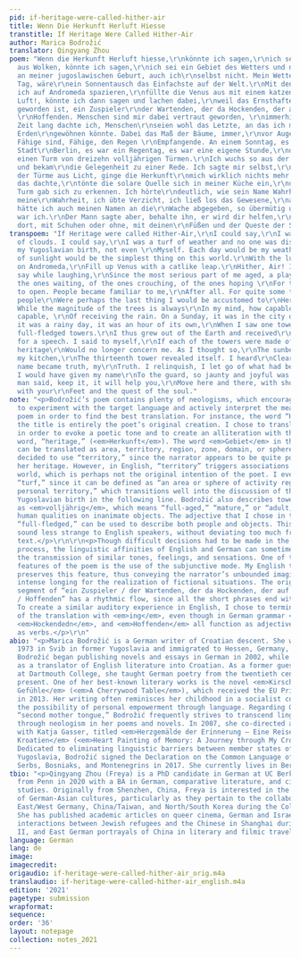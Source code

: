```yaml
---
pid: if-heritage-were-called-hither-air
title: Wenn Die Herkunft Herluft Hiesse
transtitle: If Heritage Were Called Hither-Air
author: Marica Bodrožić
translator: Qingyang Zhou
poem: "Wenn die Herkunft Herluft hiesse,\r\nkönnte ich sagen,\r\nich sei ein Mensch
  aus Wolken, könnte ich sagen,\r\nich sei ein Gebiet des Wetters und niemand störte\r\nsich
  an meiner jugoslawischen Geburt, auch ich\r\nselbst nicht. Mein Wetter wäre jeder
  Tag, wäre\r\nein Sonnentausch das Einfachste auf der Welt.\r\nMit den Lungen ginge
  ich auf Andromeda spazieren,\r\nfüllte die Venus aus mit einem katzengleichen Sprung.\r\nHer
  Luft!, könnte ich dann sagen und lachen dabei,\r\nweil das Ernsthafte alt in mir
  geworden ist, ein Zuspieler\r\nder Wartenden, der da Hockenden, der auf die Grenzöffnungen
  \r\nHoffenden. Menschen sind mir dabei vertraut geworden, \r\nimmerhin. Eine ganze
  Zeit lang dachte ich, Menschen\r\nseien wohl das Letzte, an das ich mich hier auf
  Erden\r\ngewöhnen könnte. Dabei das Maß der Bäume, immer,\r\nvor Augen, wie sie
  Fähige sind, Fähige, den Regen \r\nEmpfangende. An einem Sonntag, es war in der
  Stadt\r\nBerlin, es war ein Regentag, es war eine eigene Stunde,\r\nda sah ich den
  einen Turm von dreizehn volljährigen Türmen.\r\nIch wuchs so aus der Erde heraus
  und bekam\r\ndie Gelegenheit zu einer Rede. Ich sagte mir selbst,\r\nwäre ein jeder
  der Türme aus Licht, ginge die Herkunft\r\nmich wirklich nichts mehr an. Da ich
  das dachte,\r\ntönte die solare Quelle sich in meiner Küche ein,\r\nder dreizehnte
  Turm gab sich zu erkennen. Ich hörte\r\ndeutlich, wie sein Name Wahrheit wurde,
  meine\r\nWahrheit, ich übte Verzicht, ich ließ los das Gewesene,\r\nam liebsten
  hätte ich auch meinen Namen an die\r\nWache abgegeben, so übermütig und froh
  war ich.\r\nDer Mann sagte aber, behalte ihn, er wird dir helfen,\r\ndich hier und
  dort, mit Schuhen oder ohne, mit deinen\r\nFüßen und der Queste der Seele fortzubewegen."
transpoem: "If Heritage were called Hither-Air,\r\nI could say,\r\nI was a person
  of clouds. I could say,\r\nI was a turf of weather and no one was disturbed\r\nBy
  my Yugoslavian birth, not even \r\nMyself. Each day would be my weather.\r\nA change
  of sunlight would be the simplest thing on this world.\r\nWith the lungs I’d stroll
  on Andromeda,\r\nFill up Venus with a catlike leap.\r\nHither, Air! I could then
  say while laughing,\r\nSince the most serious part of me aged, a playmate\r\nOf
  the ones waiting, of the ones crouching, of the ones hoping \r\nFor the borders
  to open. People became familiar to me,\r\nAfter all. For quite some time, I thought
  people\r\nWere perhaps the last thing I would be accustomed to\r\nHere on Earth.
  While the magnitude of the trees is always\r\nIn my mind, how capable they are,
  capable, \r\nOf receiving the rain. On a Sunday, it was in the city of \r\nBerlin,
  it was a rainy day, it was an hour of its own,\r\nWhen I saw one tower among thirteen
  full-fledged towers.\r\nI thus grew out of the Earth and received\r\nThe opportunity
  for a speech. I said to myself,\r\nIf each of the towers were made of light, the
  heritage\r\nWould no longer concern me. As I thought so,\r\nThe sunbeams tinted
  my kitchen,\r\nThe thirteenth tower revealed itself. I heard\r\nClearly, how its
  name became truth, my\r\nTruth. I relinquish, I let go of what had been.\r\nPreferably
  I would have given my name\r\nTo the guard, so jaunty and joyful was I.\r\nBut the
  man said, keep it, it will help you,\r\nMove here and there, with shoes or without,
  with your\r\nFeet and the quest of the soul."
note: "<p>Bodrožić’s poem contains plenty of neologisms, which encourage the translator
  to experiment with the target language and actively interpret the meaning of the
  poem in order to find the best translation. For instance, the word “Herluft” in
  the title is entirely the poet’s original creation. I chose to translate it as “Hither-Air”
  in order to evoke a poetic tone and to create an alliteration with the preceding
  word, “heritage,” (<em>Herkunft</em>). The word <em>Gebiet</em> in the fourth line
  can be translated as area, territory, region, zone, domain, or sphere. I initially
  decided to use “territory,” since the narrator appears to be quite possessive of
  her heritage. However, in English, “territory” triggers associations with the animal
  world, which is perhaps not the original intention of the poet. I eventually chose
  “turf,” since it can be defined as “an area or sphere of activity regarded as someone’s
  personal territory,” which transitions well into the discussion of the narrator’s
  Yugoslavian birth in the following line. Bodrožić also describes towers (<em>Türme</em>)
  as <em>volljährig</em>, which means “full-aged,” “mature,” or “adult,” bestowing
  human qualities on inanimate objects. The adjective that I chose in the translation,
  “full-fledged,” can be used to describe both people and objects. This word might
  sound less strange to English speakers, without deviating too much from the original
  text.</p>\r\n\r\n<p>Though difficult decisions had to be made in the translation
  process, the linguistic affinities of English and German can sometimes allow for
  the transmission of similar tones, feelings, and sensations. One of the most striking
  features of the poem is the use of the subjunctive mode. My English translation
  preserves this feature, thus conveying the narrator’s unbounded imaginations and
  intense longing for the realization of fictional situations. The original German
  segment of “ein Zuspieler / der Wartenden, der da Hockenden, der auf die Grenzöffnungen
  / Hoffenden” has a rhythmic flow, since all the short phrases end with <em>en</em>.
  To create a similar auditory experience in English, I chose to terminate each clause
  of the translation with <em>ing</em>, even though in German grammar <em>Wartenden</em>,
  <em>Hockendedn</em>, and <em>Hoffenden</em> all function as adjectives, rather than
  as verbs.</p>\r\n"
abio: "<p>Marica Bodrožić is a German writer of Croatian descent. She was born in
  1973 in Svib in former Yugoslavia and immigrated to Hessen, Germany, at age ten.
  Bodrožić began publishing novels and essays in German in 2002, while also working
  as a translator of English literature into Croatian. As a former guest professor
  at Dartmouth College, she taught German poetry from the twentieth century to the
  present. One of her best-known literary works is the novel <em>Kirschholz und alte
  Gefühle</em> (<em>A Cherrywood Table</em>), which received the EU Prize for Literature
  in 2013. Her writing often reminisces her childhood in a socialist country and discusses
  the possibility of personal empowerment through language. Regarding German as her
  “second mother tongue,” Bodrožić frequently strives to transcend linguistic limitations
  through neologism in her poems and novels. In 2007, she co-directed a documentary
  with Katja Gasser, titled <em>Herzgemälde der Erinnerung – Eine Reise durch mein
  Kroatien</em> (<em>Heart Painting of Memory: A Journey through My Croatia</em>).
  Dedicated to eliminating linguistic barriers between member states of the former
  Yugoslavia, Bodrožić signed the Declaration on the Common Language of the Croats,
  Serbs, Bosniaks, and Montenegrins in 2017. She currently lives in Berlin.</p>"
tbio: "<p>Qingyang Zhou (Freya) is a PhD candidate in German at UC Berkeley. She graduated
  from Penn in 2020 with a BA in German, comparative literature, and cinema and media
  studies. Originally from Shenzhen, China, Freya is interested in the intersections
  of German-Asian cultures, particularly as they pertain to the collaborations between
  East/West Germany, China/Taiwan, and North/South Korea during the Cold War and beyond.
  She has published academic articles on queer cinema, German and Israeli literature,
  interactions between Jewish refugees and the Chinese in Shanghai during World War
  II, and East German portrayals of China in literary and filmic travelogues.</p>"
language: German
lang: de
image:
imagecredit:
origaudio: if-heritage-were-called-hither-air_orig.m4a
translaudio: if-heritage-were-called-hither-air_english.m4a
edition: '2021'
pagetype: submission
wrapformat:
sequence:
order: '36'
layout: notepage
collection: notes_2021
---
```

